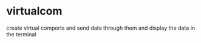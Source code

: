 # virtualcom
create virtual comports and send data through them and display the data in the terminal 
